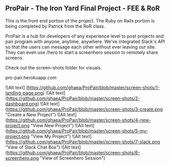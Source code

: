 ## ProPair - The Iron Yard Final Project - FEE & RoR

This is the front end portion of the project.  The Ruby on Rails portion is being completed by Patrick from the RoR class.

ProPair is a hub for developers of any experience level to post projects and pair program with anyone, anytime, anywhere.  We've integrated Slack's API so that the users can message each other without ever leaving our site.  They can even use /hero to start a screenhero session to remotely share screens. 

Check out the screen-shots folder for visuals.

pro-pair.herokuapp.com

![Alt text] (https://github.com/ghaea/ProPair/blob/master/screen-shots/1-landing-page.png)
![Alt text] (https://github.com/ghaea/ProPair/blob/master/screen-shots/2-dashboard.png)
![Alt text] (https://github.com/ghaea/ProPair/blob/master/screen-shots/3-create.png "Create a New Project")
![Alt text] (https://github.com/ghaea/ProPair/blob/master/screen-shots/4-new-project.png "View New Project")
![Alt text] (https://github.com/ghaea/ProPair/blob/master/screen-shots/5-my-project.png "View My Project")
![Alt text] (https://github.com/ghaea/ProPair/blob/master/screen-shots/7-slack.png "View of Slack Chat Box")
![Alt text] (https://github.com/ghaea/ProPair/blob/master/screen-shots/6-screenhero.png "View of Screenhero Session")

